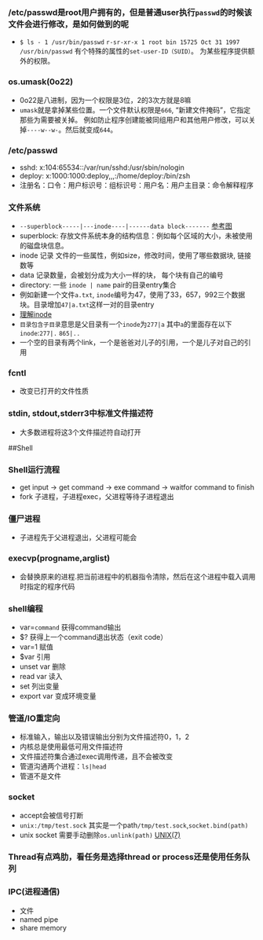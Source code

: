 ### /etc/passwd是root用户拥有的，但是普通user执行`passwd`的时候该文件会进行修改，是如何做到的呢
- `$ ls - 1 /usr/bin/passwd` `r-sr-xr-x 1 root bin 15725 Oct 31 1997 /usr/bin/passwd` 有个特殊的属性的`set-user-ID（SUID）`。
为某些程序提供额外的权限。

### os.umask(0o22)
- 0o22是八进制，因为一个权限是3位，2的3次方就是8嘛
- `umask`就是拿掉某些位置。一个文件默认权限是`666`, “新建文件掩码”，它指定那些为需要被关掉。
例如防止程序创建能被同组用户和其他用户修改，可以关掉`----w--w-`。然后就变成`644`。

### /etc/passwd
- sshd: x:104:65534::/var/run/sshd:/usr/sbin/nologin
- deploy: x:1000:1000:deploy,,,:/home/deploy:/bin/zsh
- 注册名：口令：用户标识号：组标识号：用户名：用户主目录：命令解释程序

### 文件系统
- `--superblock-----|---inode----|------data block-------` [参考图](https://github.com/xiazhibin/blog/blob/master/pic/pic4_5.jpg)
- superblock: 存放文件系统本身的结构信息：例如每个区域的大小，未被使用的磁盘块信息。
- inode 记录 文件的一些属性，例如size，修改时间，使用了哪些数据块, 链接数等
- data 记录数量，会被划分成为大小一样的块， 每个块有自己的编号
- directory: 一些 `inode | name` pair的目录entry集合
- 例如新建一个文件`a.txt`, `inode`编号为47，使用了33，657，992三个数据块。目录增加`47|a.txt`这样一对的目录entry
- [理解inode](http://www.ruanyifeng.com/blog/2011/12/inode.html)
- `目录包含子目录`意思是父目录有一个`inode`为`277|a` 其中`a`的里面存在以下`inode`:`277|.` `865|..`
- 一个空的目录有两个link，一个是爸爸对儿子的引用，一个是儿子对自己的引用

### fcntl
- 改变已打开的文件性质

### stdin, stdout,stderr3中标准文件描述符
- 大多数进程将这3个文件描述符自动打开

##Shell
### Shell运行流程
- get input -> get command -> exe command -> waitfor command to finish
- fork 子进程，子进程exec，父进程等待子进程退出

### 僵尸进程
- 子进程先于父进程退出，父进程可能会

### execvp(progname,arglist)
- 会替换原来的进程.把当前进程中的机器指令清除，然后在这个进程中载入调用时指定的程序代码

### shell编程
- var=`command` 获得command输出
- $? 获得上一个command退出状态（exit code）
- var=1 赋值
- $var 引用
- unset var 删除
- read var 读入
- set 列出变量
- export var 变成环境变量

### 管道/IO重定向
- 标准输入，输出以及错误输出分别为文件描述符0，1，2
- 内核总是使用最低可用文件描述符
- 文件描述符集合通过exec调用传递，且不会被改变
- 管道沟通两个进程：`ls|head`
- 管道不是文件

### socket
- accept会被信号打断
- `unix:/tmp/test.sock` 其实是一个path`/tmp/test.sock`,`socket.bind(path)`
- unix socket 需要手动删除`os.unlink(path)` [UNIX(7)](http://man7.org/linux/man-pages/man7/unix.7.html)

### Thread有点鸡肋，看任务是选择thread or process还是使用任务队列

### IPC(进程通信)
- 文件
- named pipe
- share memory
